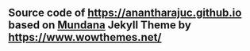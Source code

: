 ## Source code of <a href="https://anantharajuc.github.io/" target="_blank" >https://anantharajuc.github.io</a> based on <a href="https://github.com/wowthemesnet/mundana-theme-jekyll" target="_blank" >Mundana</a> Jekyll Theme by <a href="https://www.wowthemes.net/" target="_blank" >https://www.wowthemes.net/</a>